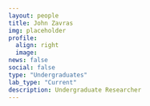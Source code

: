 ```yaml
---
layout: people
title: John Zavras
img: placeholder
profile:
  align: right
  image:
news: false
social: false
type: "Undergraduates"
lab_type: "Current"
description: Undergraduate Researcher
---
```


